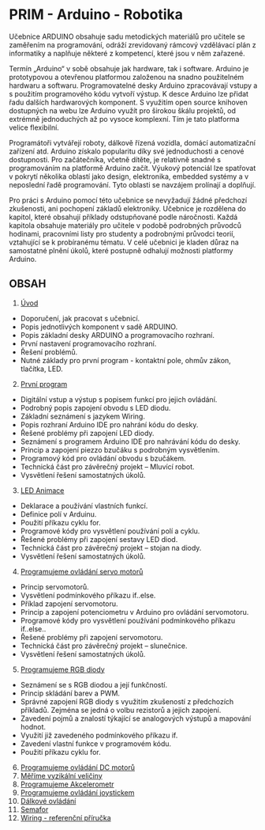 # PRIM - Arduino - Robotika

Učebnice ARDUINO obsahuje sadu metodických materiálů pro učitele se zaměřením na programování, odráží zrevidovaný rámcový vzdělávací plán z informatiky a naplňuje některé z kompetencí, které jsou v něm zařazené.

Termín „Arduino“ v sobě obsahuje jak hardware, tak i software. Arduino je prototypovou a otevřenou platformou založenou na snadno použitelném hardwaru a softwaru. Programovatelné desky Arduino zpracovávají vstupy a s použitím programového kódu vytvoří výstup. K desce Arduino lze přidat řadu dalších hardwarových komponent. S využitím open source knihoven dostupných na webu lze Arduino využít pro širokou škálu projektů, od extrémně jednoduchých až po vysoce komplexní. Tím je tato platforma velice flexibilní.

Programátoři vytvářejí roboty, dálkově řízená vozidla, domácí automatizační zařízení atd. Arduino získalo popularitu díky své jednoduchosti a cenové dostupnosti. Pro začátečníka, včetně dítěte, je relativně snadné s programováním na platformě Arduino začít. Výukový potenciál lze spatřovat v pokrytí několika oblastí jako design, elektronika, embedded systémy a v neposlední řadě programování. Tyto oblasti se navzájem prolínají a doplňují.

Pro práci s Arduino pomocí této učebnice se nevyžadují žádné předchozí zkušenosti, ani pochopení základů elektroniky. Učebnice je rozdělena do kapitol, které obsahují příklady odstupňované podle náročnosti. Každá kapitola obsahuje materiály pro učitele v podobě podrobných průvodců hodinami, pracovními listy pro studenty a podrobnými průvodci teorií, vztahující se k probíranému tématu. V celé učebnici je kladen důraz na samostatné plnění úkolů, které postupně odhalují možnosti platformy Arduino.

## OBSAH

1. [Úvod](https://github.com/Nowis75/PRIM/tree/master/Experiments/_Uvod) 
  * Doporučení, jak pracovat s učebnicí.
  * Popis jednotlivých komponent v sadě ARDUINO. 
  * Popis základní desky ARDUINO a programovacího rozhraní.
  * První nastavení programovacího rozhraní.
  * Řešení problémů.
  * Nutné základy pro první program - kontaktní pole, ohmův zákon, tlačítka, LED.
2. [První program](https://github.com/Nowis75/PRIM/tree/master/Experiments/01_PRVNI_PROGRAM) 
  * Digitální vstup a výstup s popisem funkcí pro jejich ovládání.
  * Podrobný popis zapojení obvodu s LED diodu.
  * Základní seznámení s jazykem Wiring.
  * Popis rozhraní Arduino IDE pro nahrání kódu do desky.
  * Řešené problémy při zapojení LED diody.
  * Seznámení s programem Arduino IDE pro nahrávání kódu do desky.
  * Princip a zapojení piezzo bzučáku s podrobným vysvětlením.
  * Programový kód pro ovládání obvodu s bzučákem.
  * Technická část pro závěrečný projekt – Mluvící robot.
  * Vysvětlení řešení samostatných úkolů.
3. [LED Animace](https://github.com/Nowis75/PRIM/tree/master/Experiments/02_LED_ANIMATION) 
  * Deklarace a používání vlastních funkcí.
  * Definice polí v Arduinu.
  * Použití příkazu cyklu for.
  * Programové kódy pro vysvětlení používání polí a cyklu.
  * Řešené problémy při zapojení sestavy LED diod.
  * Technická část pro závěrečný projekt – stojan na diody.
  * Vysvětlení řešení samostatných úkolů.
4. [Programujeme ovládání servo motorů](https://github.com/Nowis75/PRIM/tree/master/Experiments/03_SERVO) 
  * Princip servomotorů.
  * Vysvětlení podmínkového příkazu if..else.
  * Příklad zapojení servomotoru.
  * Princip a zapojení potenciometru v Arduino pro ovládání servomotoru.
  * Programové kódy pro vysvětlení používání podmínkového příkazu if..else..
  * Řešené problémy při zapojení servomotoru.
  * Technická část pro závěrečný projekt – slunečnice.
  * Vysvětlení řešení samostatných úkolů.
5. [Programujeme RGB diody](https://github.com/Nowis75/PRIM/tree/master/Experiments/04_RGB_LED) 
  * Seznámení se s RGB diodou a její funkčností.
  * Princip skládání barev a PWM.
  * Správné zapojení RGB diody s využitím zkušeností z předchozích příkladů. Zejména
se jedná o volbu rezistorů a jejich zapojení.
  * Zavedení pojmů a znalostí týkající se analogových výstupů a mapování hodnot.
  * Využití již zavedeného podmínkového příkazu if.
  * Zavedení vlastní funkce v programovém kódu.
  * Použití příkazu cyklu for.
6. [Programujeme ovládání DC motorů](https://github.com/Nowis75/PRIM/tree/master/Experiments/05_MOTOR_DC) 
7. [Měříme vyzikální veličiny](https://github.com/Nowis75/PRIM/tree/master/Experiments/06_THERMO_DISPLAY) 
8. [Programujeme Akcelerometr](https://github.com/Nowis75/PRIM/tree/master/Experiments/07_ACCELEROMETER) 
9. [Programujeme ovládání joystickem](https://github.com/Nowis75/PRIM/tree/master/Experiments/08_JOYSTICK) 
10. [Dálkové ovládání](https://github.com/Nowis75/PRIM/tree/master/Experiments/09_IR_REMOTE_CONTROL) 
11. [Semafor](https://github.com/Nowis75/PRIM/tree/master/Experiments/10_SEMAPHORE) 
12. [Wiring - referenční příručka](https://github.com/Nowis75/PRIM/tree/master/Experiments/Wiring%20-%20refere%C4%8Dn%C3%AD%20p%C5%99%C3%ADru%C4%8Dka)
